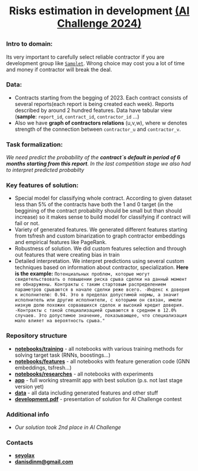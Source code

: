 # <p align='center'>Risks estimation in development [(AI Challenge 2024)](https://aiijc.com)</h1>

### Intro to domain: 
Its very important to carefully select reliable contractor if you are development group like [`Samolet`](https://samolet.ru/). Wrong choice may cost you a lot of time and money if contractor will break the deal. 

### Data:
- Contracts starting from the begging of 2023. Each contract consists of several reports(each report is being created each week). Reports described by around 2 hundred features. Data have tabular view (**sample**: `report_id`, `contract_id`, `contractor_id` ...)
- Also we have **graph of contractors relations** (u,v,w), where w denotes strength of the connection between `contractor_u` and `contractor_v`.

### Task formalization:
*We need predict the probability of the **contract`s default in period of 6 months starting from this report**. In the last competition stage we also had to interpret predicted probabilty*

### Key features of solution:
- Special model for classifying whole contract. According to given dataset less than 5% of the contracts have both the 1 and 0 target (in the beggining of the contract probabilty should be small but than should increase) so it makes sense to build model for classifying if contract will fail or not.
- Variety of generated features. We generated different features starting from tsfresh and custom binarization to graph contractor embeddings and empirical features like PageRank.
- Robustness of solution. We did custom features selection and through out features that were creating bias in train
- Detailed interpretation. We interpret predictions using several custom techniques based on information about contractor, specialization. **Here is the example:** `Потенциальных проблем, которые могут свидетельствовать о повышении риска срыва сделки на данный момент не обнаружены. Контракты с таким стартовым распределением параметров срываются в начале сделки реже всего.
 -Индекс к доверия к исполнителю: 0.94. Это в пределах допустимой нормы, а значит исполнитель или другие исполнители, с которыми он связан, имели низкую долю похожих сорвавшихся сделок и высокий кредит доверия.
 -Контракты с такой специализацией срываются в среднем в 12.0% случаев. Это допустимое значение, показывающее, что специализация мало влияет на вероятность срыва."`
  
### Repository structure
- <ins>**notebooks/training**</ins> - all notebooks with various training methods for solving target task (RNNs, boostings...)
- <ins>**notebooks/features**</ins> - all notebooks with feature generation code (GNN embeddings, tsfresh...)
- <ins>**notebooks/researches**</ins> - all notebooks with experiments
- <ins>**app**</ins> - full working streamlit app with best solution (p.s. not last stage version yet)
- <ins>**data**</ins> - all data including generated features and other stuff  
- <ins>**development.pdf**</ins> - presentation of solution for AI Challenge contest

### Additional info
- *Our solution took 2nd place in AI Challenge*

### Contacts
- **[seyolax](https://t.me/seyolax)**
- **[danisdinm@gmail.com](mailto:danisdinm@gmail.com)**
